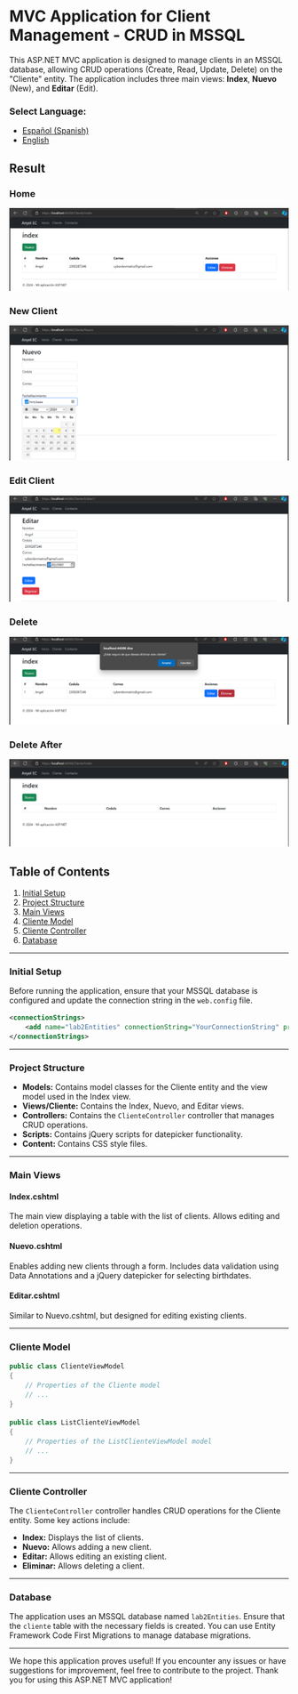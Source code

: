 ﻿# MVC Application for Client Management - CRUD in MSSQL

This ASP.NET MVC application is designed to manage clients in an MSSQL database, allowing CRUD operations (Create, Read, Update, Delete) on the "Cliente" entity. The application includes three main views: **Index**, **Nuevo** (New), and **Editar** (Edit).


### **Select Language:**
- [Español (Spanish)](README-es.md)
- [English](README.md)

## Result
### Home
![Alt text](docs/home.PNG) 
### New Client
![Alt text](docs/new.PNG) 
### Edit Client
![Alt text](docs/edit.PNG) 
### Delete
![Alt text](docs/alert.PNG) 
### Delete After
![Alt text](docs/delete_after.PNG) 


## Table of Contents
1. [Initial Setup](#initial-setup)
2. [Project Structure](#project-structure)
3. [Main Views](#main-views)
4. [Cliente Model](#cliente-model)
5. [Cliente Controller](#cliente-controller)
6. [Database](#database)

---

### Initial Setup

Before running the application, ensure that your MSSQL database is configured and update the connection string in the `web.config` file.

```xml
<connectionStrings>
    <add name="lab2Entities" connectionString="YourConnectionString" providerName="System.Data.SqlClient" />
</connectionStrings>
```

---

### Project Structure

- **Models:** Contains model classes for the Cliente entity and the view model used in the Index view.
- **Views/Cliente:** Contains the Index, Nuevo, and Editar views.
- **Controllers:** Contains the `ClienteController` controller that manages CRUD operations.
- **Scripts:** Contains jQuery scripts for datepicker functionality.
- **Content:** Contains CSS style files.

---

### Main Views

#### Index.cshtml
The main view displaying a table with the list of clients. Allows editing and deletion operations.

#### Nuevo.cshtml
Enables adding new clients through a form. Includes data validation using Data Annotations and a jQuery datepicker for selecting birthdates.

#### Editar.cshtml
Similar to Nuevo.cshtml, but designed for editing existing clients.

---

### Cliente Model

```csharp
public class ClienteViewModel
{
    // Properties of the Cliente model
    // ...
}

public class ListClienteViewModel
{
    // Properties of the ListClienteViewModel model
    // ...
}
```

---

### Cliente Controller

The `ClienteController` controller handles CRUD operations for the Cliente entity. Some key actions include:

- **Index:** Displays the list of clients.
- **Nuevo:** Allows adding a new client.
- **Editar:** Allows editing an existing client.
- **Eliminar:** Allows deleting a client.

---

### Database

The application uses an MSSQL database named `lab2Entities`. Ensure that the `cliente` table with the necessary fields is created. You can use Entity Framework Code First Migrations to manage database migrations.

---

We hope this application proves useful! If you encounter any issues or have suggestions for improvement, feel free to contribute to the project. Thank you for using this ASP.NET MVC application!